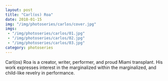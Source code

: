 ```yaml
---
layout: post
title: "Carl(os) Roa"
date: 2018-01-15
img: "/img/photoseries/carlos/cover.jpg"
imgs:
 - "/img/photoseries/carlos/01.jpg"
 - "/img/photoseries/carlos/02.jpg"
 - "/img/photoseries/carlos/03.jpg"
category: photoseries
---
```


Carl(os) Roa is a creator, writer, performer, and proud Miami transplant. His work expresses interest in the marginalized within the marginalized, and child-like revelry in performance.